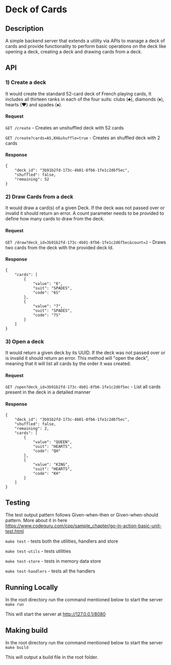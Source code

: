 # Deck of Cards

## Description
A simple backend server that extends a utility via APIs to manage a deck of cards and provide functionality to perform basic operations on the deck like opening a deck, creating a deck and drawing cards from a deck.

## API

### 1) Create a deck
It would create the standard 52-card deck of French playing cards, It includes
all thirteen ranks in each of the four suits: clubs (♣), diamonds (♦), hearts (♥)
and spades (♠).

#### Request
`GET /create` - Creates an unshuffled deck with 52 cards

`GET /create?cards=AS,KH&shuffle=true` - Creates an shuffled deck with 2 cards

#### Response
```
{
	"deck_id": "3b91b2fd-173c-4b01-8fb6-1fe1c2d6f5ec",
	"shuffled": false,
	"remaining": 52
}
```


### 2) Draw Cards from a deck
It would draw a card(s) of a given Deck. If the deck was not passed over or
invalid it should return an error. A count parameter needs to be provided to
define how many cards to draw from the deck.

#### Request
`GET /draw?deck_id=3b91b2fd-173c-4b01-8fb6-1fe1c2d6f5ec&count=2` - Draws two cards from the deck with the provided deck Id.

#### Response
```
{
    "cards": [
        {
            "value": "6",
            "suit": "SPADES",
            "code": "6S"
        },
        {
            "value": "7",
            "suit": "SPADES",
            "code": "7S"
        }
    ]
}
```

### 3) Open a deck
It would return a given deck by its UUID. If the deck was not passed over or is
invalid it should return an error. This method will "open the deck", meaning that
it will list all cards by the order it was created.

#### Request
`GET /open?deck_id=3b91b2fd-173c-4b01-8fb6-1fe1c2d6f5ec` - List all cards present in the deck in a detailed manner

#### Response
```
{
    "deck_id": "3b91b2fd-173c-4b01-8fb6-1fe1c2d6f5ec",
    "shuffled": false,
    "remaining": 2,
    "cards": [
        {
            "value": "QUEEN",
            "suit": "HEARTS",
            "code": "QH"
        },
        {
            "value": "KING",
            "suit": "HEARTS",
            "code": "KH"
        }
    ]
}
```

## Testing
The test output pattern follows Given-when-then or Given-when-should pattern. More about it in here
https://www.codeguru.com/cpp/sample_chapter/go-in-action-basic-unit-test.html

`make test` - tests both the utilities, handlers and store

`make test-utils` - tests utilities

`make test-store` - tests in memory data store

`make test-handlers` - tests all the handlers


## Running Locally
In the root directory run the command mentioned below to start the server
`make run`

This will start the server at http://127.0.0.1/8080

## Making build
In the root directory run the command mentioned below to start the server
`make build`

This will output a build file in the root folder.